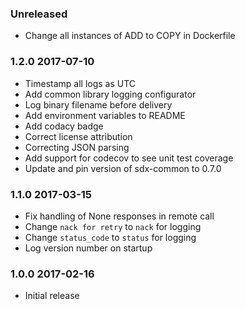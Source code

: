 ### Unreleased
  - Change all instances of ADD to COPY in Dockerfile

### 1.2.0 2017-07-10
  - Timestamp all logs as UTC
  - Add common library logging configurator
  - Log binary filename before delivery
  - Add environment variables to README
  - Add codacy badge
  - Correct license attribution
  - Correcting JSON parsing
  - Add support for codecov to see unit test coverage
  - Update and pin version of sdx-common to 0.7.0 

### 1.1.0 2017-03-15
  - Fix handling of None responses in remote call
  - Change `nack for retry` to `nack` for logging
  - Change `status_code` to `status` for logging
  - Log version number on startup

### 1.0.0 2017-02-16
  - Initial release
